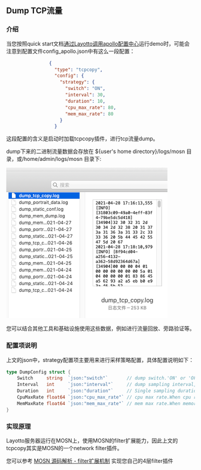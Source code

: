 ## Dump TCP流量

### 介绍

当您按照quick start文档[通过Layotto调用apollo配置中心](docs/zh/start/configuration/start-apollo.md)运行demo时，可能会注意到配置文件config_apollo.json中有这么一段配置：

```json
                {
                  "type": "tcpcopy",
                  "config": {
                    "strategy": {
                      "switch": "ON",
                      "interval": 30,
                      "duration": 10,
                      "cpu_max_rate": 80,
                      "mem_max_rate": 80
                    }
                  }
```
这段配置的含义是启动时加载tcpcopy插件，进行tcp流量dump。

dump下来的二进制流量数据会存放在 ${user's home directory}/logs/mosn 目录，或/home/admin/logs/mosn 目录下:

![img.png](../../../../img/tcp_dump.png)

您可以结合其他工具和基础设施使用这些数据，例如进行流量回放、旁路验证等。

### 配置项说明

上文的json中，strategy配置项主要用来进行采样策略配置，具体配置说明如下：

```go
type DumpConfig struct {
	Switch     string  `json:"switch"`       // dump switch.'ON' or 'OFF'
	Interval   int     `json:"interval"`     // dump sampling interval, unit: second
	Duration   int     `json:"duration"`     // Single sampling duration,unit: second
	CpuMaxRate float64 `json:"cpu_max_rate"` // cpu max rate.When cpu rate bigger than this threshold,dump function will be fused
	MemMaxRate float64 `json:"mem_max_rate"` // mem max rate.When memory rate bigger than this threshold,dump function will be fused
}
```

### 实现原理

Layotto服务器运行在MOSN上，使用MOSN的filter扩展能力，因此上文的tcpcopy其实是MOSN的一个network filter插件。

您可以参考 [MOSN 源码解析 - filter扩展机制](https://mosn.io/blog/code/mosn-filters/) 实现您自己的4层filter插件